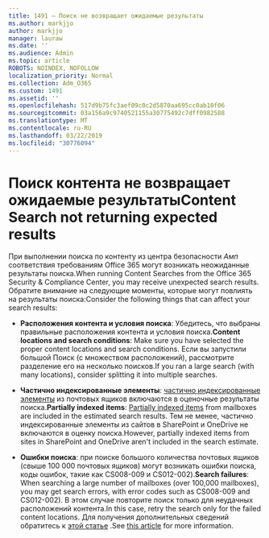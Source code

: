 ```yaml
---
title: 1491 — Поиск не возвращает ожидаемые результаты
ms.author: markjjo
author: markjjo
manager: lauraw
ms.date: ''
ms.audience: Admin
ms.topic: article
ROBOTS: NOINDEX, NOFOLLOW
localization_priority: Normal
ms.collection: Adm_O365
ms.custom: 1491
ms.assetid: ''
ms.openlocfilehash: 517d9b75fc3aef09c0c2d5870aa695cc0ab10f06
ms.sourcegitcommit: 03a156a9c9740521155a30775492c7dff0982588
ms.translationtype: MT
ms.contentlocale: ru-RU
ms.lasthandoff: 03/22/2019
ms.locfileid: "30776094"
---
```

# <a name="content-search-not-returning-expected-results"></a><span data-ttu-id="39171-102">Поиск контента не возвращает ожидаемые результаты</span><span class="sxs-lookup"><span data-stu-id="39171-102">Content Search not returning expected results</span></span>

<span data-ttu-id="39171-103">При выполнении поиска по контенту из центра безопасности _Амп_ соответствия требованиям Office 365 могут возникать неожиданные результаты поиска.</span><span class="sxs-lookup"><span data-stu-id="39171-103">When running Content Searches from the Office 365 Security & Compliance Center, you may receive unexpected search results.</span></span> <span data-ttu-id="39171-104">Обратите внимание на следующие моменты, которые могут повлиять на результаты поиска:</span><span class="sxs-lookup"><span data-stu-id="39171-104">Consider the following things that can affect your search results:</span></span>

- <span data-ttu-id="39171-105">**Расположения контента и условия поиска**: Убедитесь, что выбраны правильные расположения контента и условия поиска.</span><span class="sxs-lookup"><span data-stu-id="39171-105">**Content locations and search conditions**: Make sure you have selected the proper content locations and search conditions.</span></span> <span data-ttu-id="39171-106">Если вы запустили большой Поиск (с множеством расположений), рассмотрите разделение его на несколько поисков.</span><span class="sxs-lookup"><span data-stu-id="39171-106">If you ran a large search (with many locations), consider splitting it into multiple searches.</span></span>

- <span data-ttu-id="39171-107">**Частично индексированные элементы**: [частично индексированные элементы](https://docs.microsoft.com/office365/securitycompliance/partially-indexed-items-in-content-search) из почтовых ящиков включаются в оценочные результаты поиска.</span><span class="sxs-lookup"><span data-stu-id="39171-107">**Partially indexed items**:  [Partially indexed items](https://docs.microsoft.com/office365/securitycompliance/partially-indexed-items-in-content-search) from mailboxes are included in the estimated search results.</span></span> <span data-ttu-id="39171-108">Тем не менее, частично индексированные элементы из сайтов в SharePoint и OneDrive не включаются в оценку поиска.</span><span class="sxs-lookup"><span data-stu-id="39171-108">However, partially indexed items from sites in SharePoint and OneDrive aren't included in the search estimate.</span></span>

- <span data-ttu-id="39171-109">**Ошибки поиска**: при поиске большого количества почтовых ящиков (свыше 100 000 почтовых ящиков) могут возникать ошибки поиска, коды ошибок, такие как CS008-009 и CS012-002).</span><span class="sxs-lookup"><span data-stu-id="39171-109">**Search failures**: When searching a large number of mailboxes (over 100,000 mailboxes), you may get search errors, with error codes such as CS008-009 and CS012-002).</span></span> <span data-ttu-id="39171-110">В этом случае повторите поиск только для неудачных расположений контента.</span><span class="sxs-lookup"><span data-stu-id="39171-110">In this case, retry the search only for the failed content locations.</span></span> <span data-ttu-id="39171-111">Для получения дополнительных сведений обратитесь к [этой статье](https://docs.microsoft.com/office365/securitycompliance/retry-failed-content-search) .</span><span class="sxs-lookup"><span data-stu-id="39171-111">See  [this article](https://docs.microsoft.com/office365/securitycompliance/retry-failed-content-search) for more information.</span></span>
